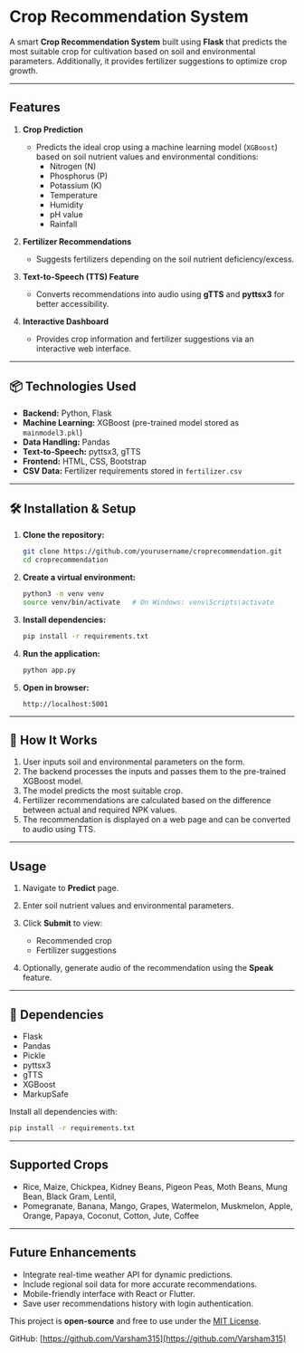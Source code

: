 # Crop Recommendation System

A smart **Crop Recommendation System** built using **Flask** that predicts the most suitable crop for cultivation based on soil and environmental parameters. Additionally, it provides fertilizer suggestions to optimize crop growth.

---

##  Features

1. **Crop Prediction**  
   - Predicts the ideal crop using a machine learning model (`XGBoost`) based on soil nutrient values and environmental conditions:
     - Nitrogen (N)
     - Phosphorus (P)
     - Potassium (K)
     - Temperature
     - Humidity
     - pH value
     - Rainfall

2. **Fertilizer Recommendations**  
   - Suggests fertilizers depending on the soil nutrient deficiency/excess.

3. **Text-to-Speech (TTS) Feature**  
   - Converts recommendations into audio using **gTTS** and **pyttsx3** for better accessibility.

4. **Interactive Dashboard**  
   - Provides crop information and fertilizer suggestions via an interactive web interface.

---

## 📦 Technologies Used

- **Backend:** Python, Flask  
- **Machine Learning:** XGBoost (pre-trained model stored as `mainmodel3.pkl`)  
- **Data Handling:** Pandas  
- **Text-to-Speech:** pyttsx3, gTTS  
- **Frontend:** HTML, CSS, Bootstrap  
- **CSV Data:** Fertilizer requirements stored in `fertilizer.csv`  

---

## 🛠️ Installation & Setup

1. **Clone the repository:**
   ```bash
   git clone https://github.com/yourusername/croprecommendation.git
   cd croprecommendation

2. **Create a virtual environment:**

   ```bash
   python3 -m venv venv
   source venv/bin/activate   # On Windows: venv\Scripts\activate
   ```

3. **Install dependencies:**

   ```bash
   pip install -r requirements.txt
   ```

4. **Run the application:**

   ```bash
   python app.py
   ```

5. **Open in browser:**

   ```
   http://localhost:5001
   ```

---

## 🧠 How It Works

1. User inputs soil and environmental parameters on the form.
2. The backend processes the inputs and passes them to the pre-trained XGBoost model.
3. The model predicts the most suitable crop.
4. Fertilizer recommendations are calculated based on the difference between actual and required NPK values.
5. The recommendation is displayed on a web page and can be converted to audio using TTS.

---

##  Usage

1. Navigate to **Predict** page.
2. Enter soil nutrient values and environmental parameters.
3. Click **Submit** to view:

   * Recommended crop
   * Fertilizer suggestions
4. Optionally, generate audio of the recommendation using the **Speak** feature.

---

## 🔧 Dependencies

* Flask
* Pandas
* Pickle
* pyttsx3
* gTTS
* XGBoost
* MarkupSafe

Install all dependencies with:

```bash
pip install -r requirements.txt
```

---

## Supported Crops

* Rice, Maize, Chickpea, Kidney Beans, Pigeon Peas, Moth Beans, Mung Bean, Black Gram, Lentil,
* Pomegranate, Banana, Mango, Grapes, Watermelon, Muskmelon, Apple, Orange, Papaya, Coconut, Cotton, Jute, Coffee

---

##  Future Enhancements

* Integrate real-time weather API for dynamic predictions.
* Include regional soil data for more accurate recommendations.
* Mobile-friendly interface with React or Flutter.
* Save user recommendations history with login authentication.

This project is **open-source** and free to use under the [MIT License](LICENSE).

GitHub: [https://github.com/Varsham315](https://github.com/Varsham315)

